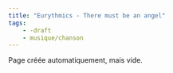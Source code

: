 ```yaml
---
title: "Eurythmics - There must be an angel"
tags:
    - -draft
    - musique/chanson
---
```


Page créée automatiquement, mais vide.
